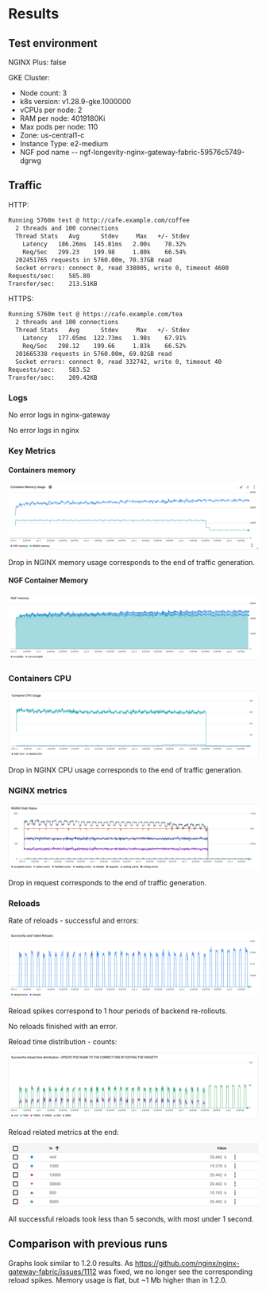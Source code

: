 # Results

## Test environment

NGINX Plus: false

GKE Cluster:

- Node count: 3
- k8s version: v1.28.9-gke.1000000
- vCPUs per node: 2
- RAM per node: 4019180Ki
- Max pods per node: 110
- Zone: us-central1-c
- Instance Type: e2-medium
- NGF pod name -- ngf-longevity-nginx-gateway-fabric-59576c5749-dgrwg

## Traffic

HTTP:

```text
Running 5760m test @ http://cafe.example.com/coffee
  2 threads and 100 connections
  Thread Stats   Avg      Stdev     Max   +/- Stdev
    Latency   186.26ms  145.81ms   2.00s    78.32%
    Req/Sec   299.23    199.98     1.80k    66.54%
  202451765 requests in 5760.00m, 70.37GB read
  Socket errors: connect 0, read 338005, write 0, timeout 4600
Requests/sec:    585.80
Transfer/sec:    213.51KB
```

HTTPS:

```text
Running 5760m test @ https://cafe.example.com/tea
  2 threads and 100 connections
  Thread Stats   Avg      Stdev     Max   +/- Stdev
    Latency   177.05ms  122.73ms   1.98s    67.91%
    Req/Sec   298.12    199.66     1.83k    66.52%
  201665338 requests in 5760.00m, 69.02GB read
  Socket errors: connect 0, read 332742, write 0, timeout 40
Requests/sec:    583.52
Transfer/sec:    209.42KB
```

### Logs

No error logs in nginx-gateway

No error logs in nginx

### Key Metrics

#### Containers memory

![oss-memory.png](oss-memory.png)

Drop in NGINX memory usage corresponds to the end of traffic generation.

#### NGF Container Memory

![oss-ngf-memory.png](oss-ngf-memory.png)

### Containers CPU

![oss-cpu.png](oss-cpu.png)

Drop in NGINX CPU usage corresponds to the end of traffic generation.

### NGINX metrics

![oss-stub-status.png](oss-stub-status.png)

Drop in request corresponds to the end of traffic generation.


### Reloads

Rate of reloads - successful and errors:

![oss-reloads.png](oss-reloads.png)


Reload spikes correspond to 1 hour periods of backend re-rollouts.

No reloads finished with an error.

Reload time distribution - counts:

![oss-reload-time.png](oss-reload-time.png)


Reload related metrics at the end:

![oss-final-reloads.png](oss-final-reloads.png)

All successful reloads took less than 5 seconds, with most under 1 second.

## Comparison with previous runs

Graphs look similar to 1.2.0 results.
As https://github.com/nginx/nginx-gateway-fabric/issues/1112 was fixed, we no longer see the corresponding
reload spikes.
Memory usage is flat, but ~1 Mb higher than in 1.2.0.
